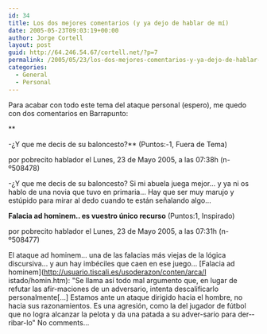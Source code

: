 ```yaml
---
id: 34
title: Los dos mejores comentarios (y ya dejo de hablar de mí­)
date: 2005-05-23T09:03:19+00:00
author: Jorge Cortell
layout: post
guid: http://64.246.54.67/cortell.net/?p=7
permalink: /2005/05/23/los-dos-mejores-comentarios-y-ya-dejo-de-hablar-de-mi/
categories:
  - General
  - Personal
---
```

Para acabar con todo este tema del ataque personal (espero), me quedo con dos comentarios en Barrapunto:
  
**
  
-¿Y que me decis de su baloncesto?** (Puntos:-1, Fuera de Tema)
  
por pobrecito hablador el Lunes, 23 de Mayo 2005, a las 07:38h (n-º508478)
  
-¿Y que me decis de su baloncesto? Si mi abuela juega mejor... y ya ni os hablo de una novia que tuvo en primaria... Hay que ser muy marujo y estúpido para mirar al dedo cuando te están señalando algo...

**Falacia ad hominem.. es vuestro único recurso** (Puntos:1, Inspirado)
  
por pobrecito hablador el Lunes, 23 de Mayo 2005, a las 07:31h (n-º508477)
  
El ataque ad hominem... una de las falacias más viejas de la lógica discursiva... y aun hay imbéciles que caen en ese juego... [Falacia ad hominem](http://usuario.tiscali.es/usoderazon/conten/arca/l istado/homin.htm): "Se llama así­ todo mal argumento que, en lugar de refutar las afir-­maciones de un adversario, intenta descalificarlo personalmente[...] Estamos ante un ataque dirigido hacia el hombre, no hacia sus razonamientos. Es una agresión, como la del jugador de fútbol que no logra alcanzar la pelota y da una patada a su adver-­sario para der-­ribar-­lo" No comments...